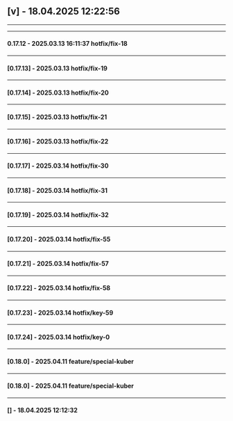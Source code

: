 ## [v] - 18.04.2025 12:22:56



---

---
#### 0.17.12 - 2025.03.13 16:11:37 hotfix/fix-18
---
#### [0.17.13] - 2025.03.13    hotfix/fix-19
---
#### [0.17.14] - 2025.03.13    hotfix/fix-20
---
#### [0.17.15] - 2025.03.13    hotfix/fix-21
---
#### [0.17.16] - 2025.03.13    hotfix/fix-22
---
#### [0.17.17] - 2025.03.14    hotfix/fix-30
---
#### [0.17.18] - 2025.03.14    hotfix/fix-31
---
#### [0.17.19] - 2025.03.14    hotfix/fix-32
---
#### [0.17.20] - 2025.03.14    hotfix/fix-55
---
#### [0.17.21] - 2025.03.14    hotfix/fix-57
---
#### [0.17.22] - 2025.03.14    hotfix/fix-58
---
#### [0.17.23] - 2025.03.14    hotfix/key-59
---
#### [0.17.24] - 2025.03.14    hotfix/key-0
---
#### [0.18.0] - 2025.04.11    feature/special-kuber
---
#### [0.18.0] - 2025.04.11    feature/special-kuber

---

#### [] - 18.04.2025 12:12:32

